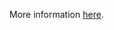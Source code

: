 More information [here](https://docs.prismacloud.io/en/enterprise-edition/policy-reference/azure-policies/azure-general-policies/bc-azure-2-48).

